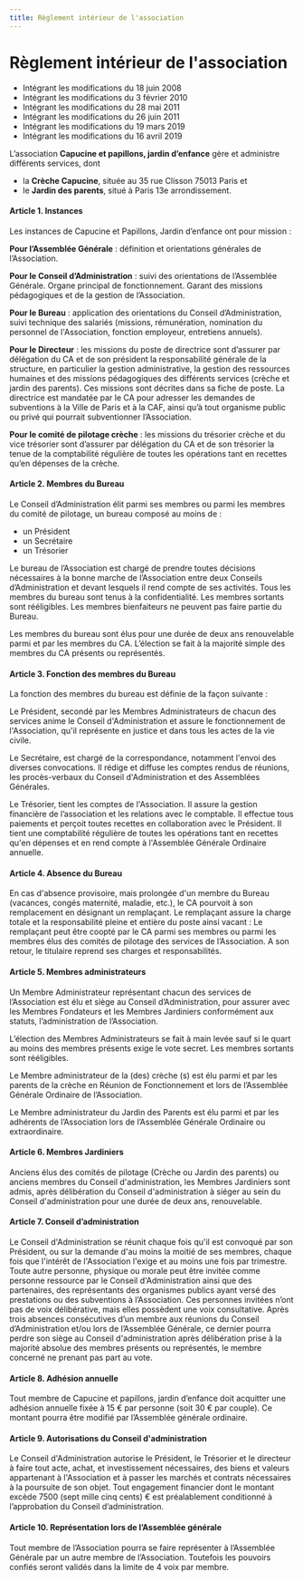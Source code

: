 ```yaml
---
title: Règlement intérieur de l'association
---
```


# Règlement intérieur de l'association

* Intégrant les modifications du 18 juin 2008
* Intégrant les modifications du 3 février 2010
* Intégrant les modifications du 28 mai 2011
* Intégrant les modifications du 26 juin 2011
* Intégrant les modifications du 19 mars 2019
* Intégrant les modifications du 16 avril 2019

L’association **Capucine et papillons, jardin d’enfance** gère et administre différents services, dont

* la **Crèche Capucine**, située au 35 rue Clisson 75013 Paris et
* le **Jardin des parents**, situé à Paris 13e arrondissement.

#### Article 1. Instances

Les instances de Capucine et Papillons, Jardin d’enfance ont pour mission :

**Pour l’Assemblée Générale** : définition et orientations générales de l’Association.

**Pour le Conseil d’Administration** : suivi des orientations de l’Assemblée Générale. Organe principal de fonctionnement. Garant des missions pédagogiques et de la gestion de l’Association.

**Pour le Bureau** : application des orientations du Conseil d’Administration, suivi technique des salariés (missions, rémunération, nomination du personnel de l'Association, fonction employeur, entretiens annuels).

**Pour le Directeur** : les missions du poste de directrice sont d’assurer par délégation du CA et de son président la responsabilité générale de la structure, en particulier la gestion administrative, la gestion des ressources humaines et des missions pédagogiques des différents services (crèche et jardin des parents). Ces missions sont décrites dans sa fiche de poste. La directrice est mandatée par le CA pour adresser les demandes de subventions à la Ville de Paris et à la CAF, ainsi qu’à tout organisme public ou privé qui pourrait subventionner l’Association.

**Pour le comité de pilotage crèche** : les missions du trésorier crèche et du vice trésorier sont d’assurer par délégation du CA et de son trésorier la tenue de la comptabilité régulière de toutes les opérations tant en recettes qu’en dépenses de la crèche.

#### Article 2. Membres du Bureau

Le Conseil d’Administration élit parmi ses membres ou parmi les membres du comité de pilotage, un bureau composé au moins de :

* un Président
* un Secrétaire
* un Trésorier

Le bureau de l’Association est chargé de prendre toutes décisions nécessaires à la bonne marche de l’Association entre deux Conseils d’Administration et devant lesquels il rend compte de ses activités. Tous les membres du bureau sont tenus à la confidentialité. Les membres sortants sont rééligibles. Les membres bienfaiteurs ne peuvent pas faire partie du Bureau.

Les membres du bureau sont élus pour une durée de deux ans renouvelable parmi et par les membres du CA. L’élection se fait à la majorité simple des membres du CA présents ou représentés.

#### Article 3. Fonction des membres du Bureau

La fonction des membres du bureau est définie de la façon suivante :

Le Président, secondé par les Membres Administrateurs de chacun des services anime le Conseil d'Administration et assure le fonctionnement de l'Association, qu'il représente en justice et dans tous les actes de la vie civile.

Le Secrétaire, est chargé de la correspondance, notamment l'envoi des diverses convocations. Il rédige et diffuse les comptes rendus de réunions, les procès-verbaux du Conseil d'Administration et des Assemblées Générales.

Le Trésorier, tient les comptes de l'Association. Il assure la gestion financière de l’association et les relations avec le comptable. Il effectue tous paiements et perçoit toutes recettes en collaboration avec le Président. Il tient une comptabilité régulière de toutes les opérations tant en recettes qu'en dépenses et en rend compte à l'Assemblée Générale Ordinaire annuelle.

#### Article 4. Absence du Bureau

En cas d'absence provisoire, mais prolongée d'un membre du Bureau (vacances, congés maternité, maladie, etc.), le CA pourvoit à son remplacement en désignant un remplaçant. Le remplaçant assure la charge totale et la responsabilité pleine et entière du poste ainsi vacant : Le remplaçant peut être coopté par le CA parmi ses membres ou parmi les membres élus des comités de pilotage des services de l’Association. A son retour, le titulaire reprend ses charges et responsabilités.

#### Article 5. Membres administrateurs

Un Membre Administrateur représentant chacun des services de l’Association est élu et siège au Conseil d’Administration, pour assurer avec les Membres Fondateurs et les Membres Jardiniers conformément aux statuts, l’administration de l’Association.

L’élection des Membres Administrateurs se fait à main levée sauf si le quart au moins des membres présents exige le vote secret. Les membres sortants sont rééligibles.

Le Membre administrateur de la (des) crèche (s) est élu parmi et par les parents de la crèche en Réunion de Fonctionnement et lors de l’Assemblée Générale Ordinaire de l’Association.

Le Membre administrateur du Jardin des Parents est élu parmi et par les adhérents de l’Association lors de l’Assemblée Générale Ordinaire ou extraordinaire.

#### Article 6. Membres Jardiniers

Anciens élus des comités de pilotage (Crèche ou Jardin des parents) ou anciens membres du Conseil d'administration, les Membres Jardiniers sont admis, après délibération du Conseil d'administration à siéger au sein du Conseil d'administration pour une durée de deux ans, renouvelable.

#### Article 7. Conseil d’administration

Le Conseil d'Administration se réunit chaque fois qu'il est convoqué par son Président, ou sur la demande d'au moins la moitié de ses membres, chaque fois que l'intérêt de l'Association l'exige et au moins une fois par trimestre. Toute autre personne, physique ou morale peut être invitée comme personne ressource par le Conseil d'Administration ainsi que des partenaires, des représentants des organismes publics ayant versé des prestations ou des subventions à l’Association. Ces personnes invitées n’ont pas de voix délibérative, mais elles possèdent une voix consultative. Après trois absences consécutives d’un membre aux réunions du Conseil d’Administration et/ou lors de l’Assemblée Générale, ce dernier pourra perdre son siège au Conseil d'administration après délibération prise à la majorité absolue des membres présents ou représentés, le membre concerné ne prenant pas part au vote.

#### Article 8. Adhésion annuelle

Tout membre de Capucine et papillons, jardin d’enfance doit acquitter une adhésion annuelle fixée à 15 € par personne (soit 30 € par couple). Ce montant pourra être modifié par l’Assemblée générale ordinaire.

#### Article 9. Autorisations du Conseil d'administration

Le Conseil d'Administration autorise le Président, le Trésorier et le directeur à faire tout acte, achat, et investissement nécessaires, des biens et valeurs appartenant à l'Association et à passer les marchés et contrats nécessaires à la poursuite de son objet. Tout engagement financier dont le montant excède 7500 (sept mille cinq cents) € est préalablement conditionné à l’approbation du Conseil d’administration.

#### Article 10. Représentation lors de l’Assemblée générale

Tout membre de l’Association pourra se faire représenter à l’Assemblée Générale par un autre membre de l’Association. Toutefois les pouvoirs confiés seront validés dans la limite de 4 voix par membre.
